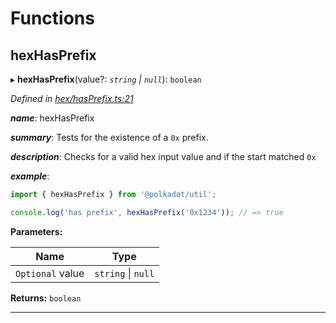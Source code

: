 

# Functions

<a id="hexhasprefix"></a>

##  hexHasPrefix

▸ **hexHasPrefix**(value?: *`string` \| `null`*): `boolean`

*Defined in [hex/hasPrefix.ts:21](https://github.com/polkadot-js/common/blob/e397016/packages/util/src/hex/hasPrefix.ts#L21)*

*__name__*: hexHasPrefix

*__summary__*: Tests for the existence of a `0x` prefix.

*__description__*: Checks for a valid hex input value and if the start matched `0x`

*__example__*:   

```javascript
import { hexHasPrefix } from '@polkadot/util';

console.log('has prefix', hexHasPrefix('0x1234')); // => true
```

**Parameters:**

| Name | Type |
| ------ | ------ |
| `Optional` value | `string` \| `null` |

**Returns:** `boolean`

___

